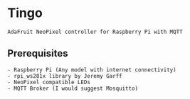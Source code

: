 # Tingo
	AdaFruit NeoPixel controller for Raspberry Pi with MQTT

## Prerequisites
	- Raspberry Pi (Any model with internet connectivity)
	- rpi_ws281x library by Jeremy Garff
	- NeoPixel compatible LEDs
	- MQTT Broker (I would suggest Mosquitto)
